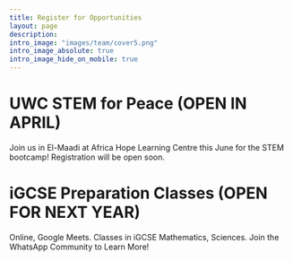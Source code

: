 ```yaml
---
title: Register for Opportunities
layout: page
description: 
intro_image: "images/team/cover5.png"
intro_image_absolute: true
intro_image_hide_on_mobile: true
---
```

# UWC STEM for Peace (OPEN IN APRIL)
Join us in El-Maadi at Africa Hope Learning Centre this June for the STEM bootcamp! Registration will be open soon.

# iGCSE Preparation Classes (OPEN FOR NEXT YEAR)
Online, Google Meets. Classes in iGCSE Mathematics, Sciences. Join the WhatsApp Community to Learn More!

